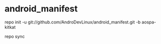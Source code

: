 android_manifest
================

repo init -u git://github.com/AndroDevLinux/android_manifest.git -b aospa-kitkat

repo sync
